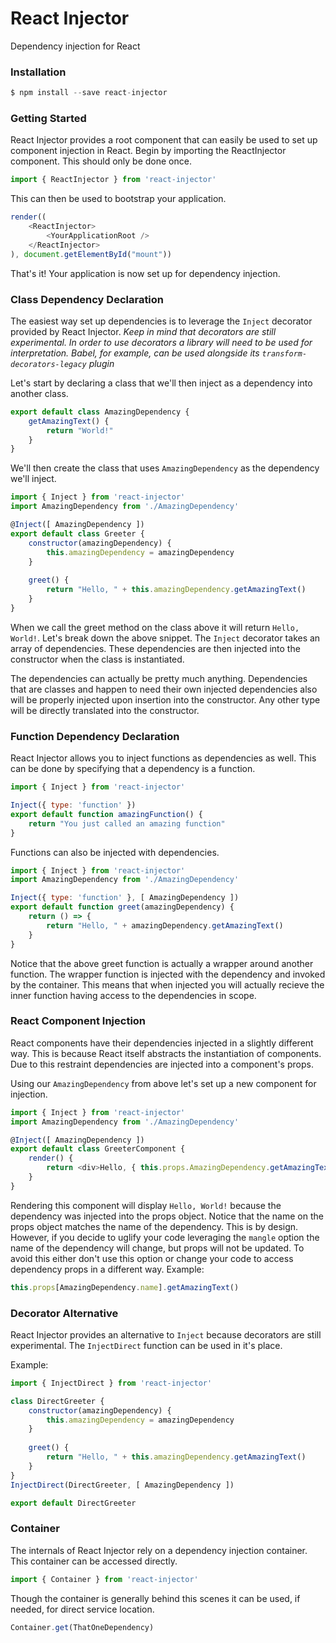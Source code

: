 # React Injector

Dependency injection for React

### Installation

```javascript
$ npm install --save react-injector
```

### Getting Started

React Injector provides a root component that can easily be used to set up component injection in React. Begin by importing the ReactInjector component. This should only be done once.
```javascript
import { ReactInjector } from 'react-injector'
```
This can then be used to bootstrap your application.
```javascript
render((
    <ReactInjector>
        <YourApplicationRoot />
    </ReactInjector>
), document.getElementById("mount"))
```
That's it! Your application is now set up for dependency injection.

### Class Dependency Declaration
The easiest way set up dependencies is to leverage the `Inject` decorator provided by React Injector.
*Keep in mind that decorators are still experimental. In order to use decorators a library will need to be used for interpretation. Babel, for example, can be used alongside its `transform-decorators-legacy` plugin*

Let's start by declaring a class that we'll then inject as a dependency into another class.
```javascript
export default class AmazingDependency {
    getAmazingText() {
        return "World!"
    }
}
```

We'll then create the class that uses `AmazingDependency` as the dependency we'll inject.
```javascript
import { Inject } from 'react-injector'
import AmazingDependency from './AmazingDependency'

@Inject([ AmazingDependency ])
export default class Greeter {
    constructor(amazingDependency) {
        this.amazingDependency = amazingDependency
    }
    
    greet() {
        return "Hello, " + this.amazingDependency.getAmazingText()
    }
}
```
When we call the greet method on the class above it will return `Hello, World!`. Let's break down the above snippet. The `Inject` decorator takes an array of dependencies. These dependencies are then injected into the constructor when the class is instantiated.

The dependencies can actually be pretty much anything. Dependencies that are classes and happen to need their own injected dependencies also will be properly injected upon insertion into the constructor. Any other type will be directly translated into the constructor.

### Function Dependency Declaration
React Injector allows you to inject functions as dependencies as well. This can be done by specifying that a dependency is a function.

```javascript
import { Inject } from 'react-injector'

Inject({ type: 'function' })
export default function amazingFunction() {
    return "You just called an amazing function"
}
```

Functions can also be injected with dependencies. 
```javascript
import { Inject } from 'react-injector'
import AmazingDependency from './AmazingDependency'

Inject({ type: 'function' }, [ AmazingDependency ])
export default function greet(amazingDependency) {
    return () => {
        return "Hello, " + amazingDependency.getAmazingText()
    }
}
```
Notice that the above greet function is actually a wrapper around another function. The wrapper function is injected with the dependency and invoked by the container. This means that when injected you will actually recieve the inner function having access to the dependencies in scope. 

### React Component Injection
React components have their dependencies injected in a slightly different way. This is because React itself abstracts the instantiation of components. Due to this restraint dependencies are injected into a component's props.

Using our `AmazingDependency` from above let's set up a new component for injection.
```javascript
import { Inject } from 'react-injector'
import AmazingDependency from './AmazingDependency'

@Inject([ AmazingDependency ])
export default class GreeterComponent {
    render() {
        return <div>Hello, { this.props.AmazingDependency.getAmazingText() }</div>
    }
}
```
Rendering this component will display `Hello, World!` because the dependency was injected into the props object. Notice that the name on the props object matches the name of the dependency. This is by design. However, if you decide to uglify your code leveraging the `mangle` option the name of the dependency will change, but props will not be updated. To avoid this either don't use this option or change your code to access dependency props in a different way. Example:
```javascript
this.props[AmazingDependency.name].getAmazingText()
```

### Decorator Alternative
React Injector provides an alternative to `Inject` because decorators are still experimental. The `InjectDirect` function can be used in it's place.

Example:
```javascript
import { InjectDirect } from 'react-injector'

class DirectGreeter {
    constructor(amazingDependency) {
        this.amazingDependency = amazingDependency
    }
    
    greet() {
        return "Hello, " + this.amazingDependency.getAmazingText()
    }
}
InjectDirect(DirectGreeter, [ AmazingDependency ])

export default DirectGreeter
```

### Container
The internals of React Injector rely on a dependency injection container. This container can be accessed directly.
```javascript
import { Container } from 'react-injector'
```

Though the container is generally behind this scenes it can be used, if needed, for direct service location.
```javascript
Container.get(ThatOneDependency)
```
